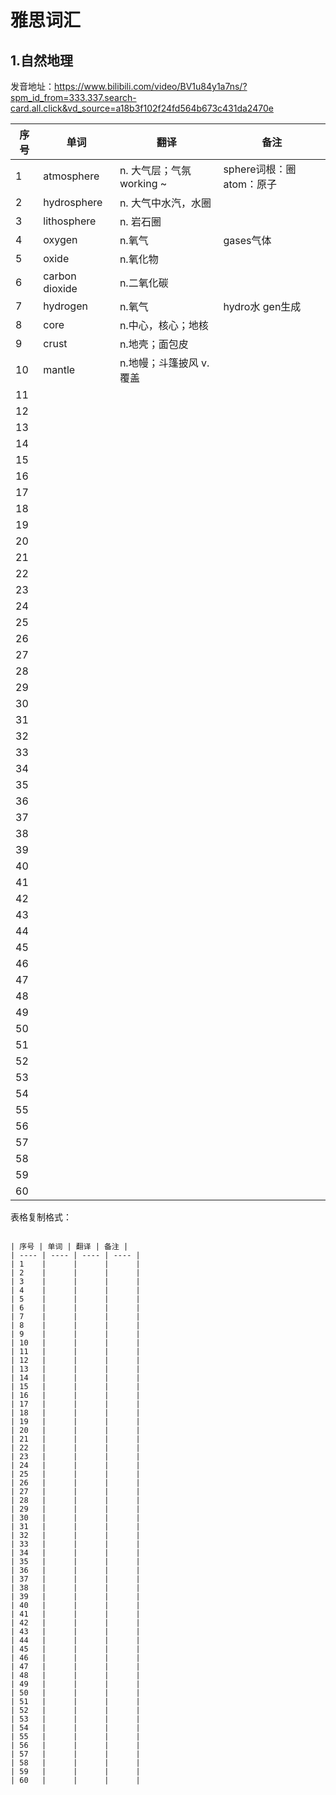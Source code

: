 # 雅思词汇

## 1.自然地理

发音地址：https://www.bilibili.com/video/BV1u84y1a7ns/?spm_id_from=333.337.search-card.all.click&vd_source=a18b3f102f24fd564b673c431da2470e







| 序号 | 单词           | 翻译                      | 备注                       |
| ---- | -------------- | ------------------------- | -------------------------- |
| 1    | atmosphere     | n. 大气层；气氛 working ~ | sphere词根：圈  atom：原子 |
| 2    | hydrosphere    | n. 大气中水汽，水圈       |                            |
| 3    | lithosphere    | n. 岩石圈                 |                            |
| 4    | oxygen         | n.氧气                    | gases气体                  |
| 5    | oxide          | n.氧化物                  |                            |
| 6    | carbon dioxide | n.二氧化碳                |                            |
| 7    | hydrogen       | n.氧气                    | hydro水 gen生成            |
| 8    | core           | n.中心，核心；地核        |                            |
| 9    | crust          | n.地壳；面包皮            |                            |
| 10   | mantle         | n.地幔；斗篷披风 v.覆盖   |                            |
| 11   |                |                           |                            |
| 12   |                |                           |                            |
| 13   |                |                           |                            |
| 14   |                |                           |                            |
| 15   |                |                           |                            |
| 16   |                |                           |                            |
| 17   |                |                           |                            |
| 18   |                |                           |                            |
| 19   |                |                           |                            |
| 20   |                |                           |                            |
| 21   |                |                           |                            |
| 22   |                |                           |                            |
| 23   |                |                           |                            |
| 24   |                |                           |                            |
| 25   |                |                           |                            |
| 26   |                |                           |                            |
| 27   |                |                           |                            |
| 28   |                |                           |                            |
| 29   |                |                           |                            |
| 30   |                |                           |                            |
| 31   |                |                           |                            |
| 32   |                |                           |                            |
| 33   |                |                           |                            |
| 34   |                |                           |                            |
| 35   |                |                           |                            |
| 36   |                |                           |                            |
| 37   |                |                           |                            |
| 38   |                |                           |                            |
| 39   |                |                           |                            |
| 40   |                |                           |                            |
| 41   |                |                           |                            |
| 42   |                |                           |                            |
| 43   |                |                           |                            |
| 44   |                |                           |                            |
| 45   |                |                           |                            |
| 46   |                |                           |                            |
| 47   |                |                           |                            |
| 48   |                |                           |                            |
| 49   |                |                           |                            |
| 50   |                |                           |                            |
| 51   |                |                           |                            |
| 52   |                |                           |                            |
| 53   |                |                           |                            |
| 54   |                |                           |                            |
| 55   |                |                           |                            |
| 56   |                |                           |                            |
| 57   |                |                           |                            |
| 58   |                |                           |                            |
| 59   |                |                           |                            |
| 60   |                |                           |                            |

表格复制格式：

``` 

| 序号 | 单词 | 翻译 | 备注 |
| ---- | ---- | ---- | ---- |
| 1    |      |      |      |
| 2    |      |      |      |
| 3    |      |      |      |
| 4    |      |      |      |
| 5    |      |      |      |
| 6    |      |      |      |
| 7    |      |      |      |
| 8    |      |      |      |
| 9    |      |      |      |
| 10   |      |      |      |
| 11   |      |      |      |
| 12   |      |      |      |
| 13   |      |      |      |
| 14   |      |      |      |
| 15   |      |      |      |
| 16   |      |      |      |
| 17   |      |      |      |
| 18   |      |      |      |
| 19   |      |      |      |
| 20   |      |      |      |
| 21   |      |      |      |
| 22   |      |      |      |
| 23   |      |      |      |
| 24   |      |      |      |
| 25   |      |      |      |
| 26   |      |      |      |
| 27   |      |      |      |
| 28   |      |      |      |
| 29   |      |      |      |
| 30   |      |      |      |
| 31   |      |      |      |
| 32   |      |      |      |
| 33   |      |      |      |
| 34   |      |      |      |
| 35   |      |      |      |
| 36   |      |      |      |
| 37   |      |      |      |
| 38   |      |      |      |
| 39   |      |      |      |
| 40   |      |      |      |
| 41   |      |      |      |
| 42   |      |      |      |
| 43   |      |      |      |
| 44   |      |      |      |
| 45   |      |      |      |
| 46   |      |      |      |
| 47   |      |      |      |
| 48   |      |      |      |
| 49   |      |      |      |
| 50   |      |      |      |
| 51   |      |      |      |
| 52   |      |      |      |
| 53   |      |      |      |
| 54   |      |      |      |
| 55   |      |      |      |
| 56   |      |      |      |
| 57   |      |      |      |
| 58   |      |      |      |
| 59   |      |      |      |
| 60   |      |      |      |
```


